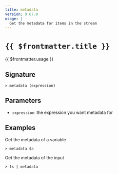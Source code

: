 ```yaml
---
title: metadata
version: 0.67.0
usage: |
  Get the metadata for items in the stream
---
```


# <code>{{ $frontmatter.title }}</code>

<div style='white-space: pre-wrap;'>{{ $frontmatter.usage }}</div>

## Signature

```> metadata (expression)```

## Parameters

 -  `expression`: the expression you want metadata for

## Examples

Get the metadata of a variable
```shell
> metadata $a
```

Get the metadata of the input
```shell
> ls | metadata
```
